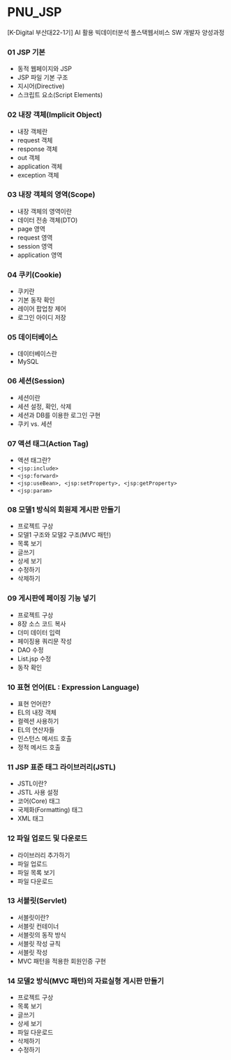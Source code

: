 # PNU_JSP
[K-Digital 부산대22-1기] AI 활용 빅데이터분석 풀스택웹서비스 SW 개발자 양성과정
### 01 JSP 기본
+ 동적 웹페이지와 JSP
+ JSP 파일 기본 구조
+ 지시어(Directive)
+ 스크립트 요소(Script Elements)
### 02 내장 객체(Implicit Object)
+ 내장 객체란
+ request 객체
+ response 객체
+ out 객체
+ application 객체
+ exception 객체
### 03 내장 객체의 영역(Scope)
+ 내장 객체의 영역이란
+ 데이터 전송 객체(DTO)
+ page 영역
+ request 영역
+ session 영역
+ application 영역
### 04 쿠키(Cookie)
+ 쿠키란
+ 기본 동작 확인
+ 레이어 팝업창 제어
+ 로그인 아이디 저장
### 05 데이터베이스
+ 데이터베이스란
+ MySQL
### 06 세션(Session)
+ 세션이란
+ 세션 설정, 확인, 삭제
+ 세션과 DB를 이용한 로그인 구현
+ 쿠키 vs. 세션
### 07 액션 태그(Action Tag)
+ 액션 태그란?
+ ```<jsp:include>```
+ ```<jsp:forward>```
+ ```<jsp:useBean>, <jsp:setProperty>, <jsp:getProperty>```
+ ```<jsp:param>```
### 08 모델1 방식의 회원제 게시판 만들기
+ 프로젝트 구상
+ 모델1 구조와 모델2 구조(MVC 패턴)
+ 목록 보기
+ 글쓰기
+ 상세 보기
+ 수정하기
+ 삭제하기
### 09 게시판에 페이징 기능 넣기
+ 프로젝트 구상
+ 8장 소스 코드 복사
+ 더미 데이터 입력
+ 페이징용 쿼리문 작성
+ DAO 수정
+ List.jsp 수정
+ 동작 확인
### 10 표현 언어(EL : Expression Language)
+ 표현 언어란?
+ EL의 내장 객체
+ 컬렉션 사용하기
+ EL의 연산자들
+ 인스턴스 메서드 호출
+ 정적 메서드 호출
### 11 JSP 표준 태그 라이브러리(JSTL)
+ JSTL이란?
+ JSTL 사용 설정
+ 코어(Core) 태그
+ 국제화(Formatting) 태그
+ XML 태그
### 12 파일 업로드 및 다운로드
+ 라이브러리 추가하기
+ 파일 업로드
+ 파일 목록 보기
+ 파일 다운로드
### 13 서블릿(Servlet)
+ 서블릿이란?
+ 서블릿 컨테이너
+ 서블릿의 동작 방식
+ 서블릿 작성 규칙
+ 서블릿 작성
+ MVC 패턴을 적용한 회원인증 구현
### 14 모델2 방식(MVC 패턴)의 자료실형 게시판 만들기
+ 프로젝트 구상
+ 목록 보기
+ 글쓰기
+ 상세 보기
+ 파일 다운로드
+ 삭제하기
+ 수정하기
